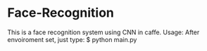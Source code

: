 # Face-Recognition
This is a face recognition system using CNN in caffe.
Usage: After envoiroment set, just type: $ python main.py

